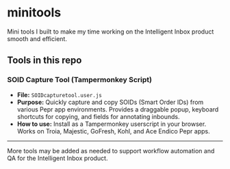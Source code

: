 # minitools

Mini tools I built to make my time working on the Intelligent Inbox product smooth and efficient.

## Tools in this repo

### SOID Capture Tool (Tampermonkey Script)
- **File:** `SOIDcapturetool.user.js`
- **Purpose:** Quickly capture and copy SOIDs (Smart Order IDs) from various Pepr app environments. Provides a draggable popup, keyboard shortcuts for copying, and fields for annotating inbounds.
- **How to use:** Install as a Tampermonkey userscript in your browser. Works on Troia, Majestic, GoFresh, Kohl, and Ace Endico Pepr apps.

---

More tools may be added as needed to support workflow automation and QA for the Intelligent Inbox product. 